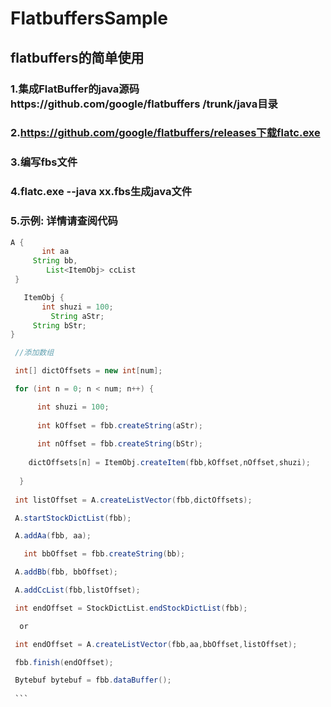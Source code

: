 # FlatbuffersSample

## flatbuffers的简单使用

### 1.集成FlatBuffer的java源码https://github.com/google/flatbuffers /trunk/java目录

### 2.https://github.com/google/flatbuffers/releases下载flatc.exe

### 3.编写fbs文件

### 4.flatc.exe --java xx.fbs生成java文件

### 5.示例: 详情请查阅代码

   ```Java
   A {
        int aa
        String bb,
         List<ItemObj> ccList
    }

    ItemObj {
          int shuzi = 100;
          String aStr;
        String bStr;
   }
  
  //添加数组
  
    int[] dictOffsets = new int[num];
  
    for (int n = 0; n < num; n++) {
  
       int shuzi = 100;
     
       int kOffset = fbb.createString(aStr);
     
       int nOffset = fbb.createString(bStr);
     
       dictOffsets[n] = ItemObj.createItem(fbb,kOffset,nOffset,shuzi);
     
     }
     
    int listOffset = A.createListVector(fbb,dictOffsets);
  
    A.startStockDictList(fbb);
  
    A.addAa(fbb, aa);
  
    int bbOffset = fbb.createString(bb);
  
    A.addBb(fbb, bbOffset);
  
    A.addCcList(fbb,listOffset);
  
    int endOffset = StockDictList.endStockDictList(fbb);
  
     or

    int endOffset = A.createListVector(fbb,aa,bbOffset,listOffset);
  
    fbb.finish(endOffset);
  
    Bytebuf bytebuf = fbb.dataBuffer();
    
    ```
